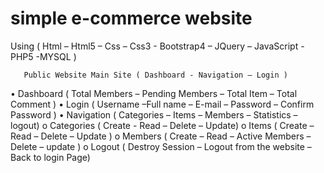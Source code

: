 # simple e-commerce website
Using ( Html – Html5 – Css – Css3 - Bootstrap4 – JQuery – JavaScript - PHP5 -MYSQL ) 

       Public Website Main Site ( Dashboard - Navigation – Login )
•	Dashboard ( Total Members – Pending Members – Total Item – Total Comment )
•	Login ( Username –Full name – E-mail – Password – Confirm Password )
•	Navigation ( Categories – Items – Members – Statistics –logout) 
o	Categories ( Create - Read – Delete – Update)
o	Items ( Create – Read – Delete – Update )
o	Members ( Create – Read – Active Members – Delete – update )
o	Logout ( Destroy Session – Logout from the website – Back to login Page)
